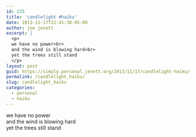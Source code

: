 ```yaml
---
id: 235
title: 'candlelight #haiku'
date: 2013-11-17T22:41:38-05:00
author: joe jenett
excerpt: |
  <p>
  we have no power<br>
  and the wind is blowing hard<br>
  yet the trees still stand
  </p>
layout: post
guid: https://simply.personal.jenett.org/2013/11/17/candlelight-haiku/
permalink: /candlelight_haiku/
slug: candlelight_haiku
categories:
  - personal
  - haiku
---
```

we have no power  
and the wind is blowing hard  
yet the trees still stand